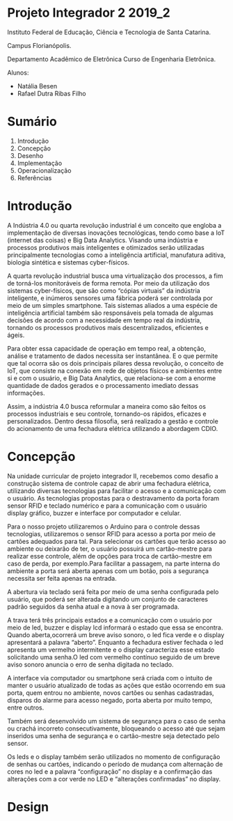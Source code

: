 # **Projeto Integrador 2 2019_2**

Instituto Federal de Educação, Ciência e Tecnologia de Santa Catarina.

Campus Florianópolis. 

Departamento Acadêmico de Eletrônica Curso de Engenharia Eletrônica.

Alunos:

* Natália Besen
* Rafael Dutra Ribas Filho

# **Sumário** 

1. Introdução
2. Concepção
3. Desenho
4. Implementação
5. Operacionalização
6. Referências

# **Introdução**

A Indústria 4.0 ou quarta revolução industrial é um conceito que engloba a implementação de diversas inovações tecnológicas, tendo como base a IoT (internet das coisas) e Big Data Analytics. Visando uma indústria e processos produtivos mais inteligentes e otimizados serão utilizadas  principalmente tecnologias como a inteligência artificial, manufatura aditiva, biologia sintética e sistemas cyber-físicos.

A quarta revolução industrial busca uma virtualização dos processos, a fim de torná-los monitoráveis de forma remota. Por meio da utilização dos sistemas cyber-físicos, que são como “cópias virtuais” da indústria inteligente, e inúmeros sensores uma fábrica poderá ser controlada por meio de um simples smartphone. Tais sistemas aliados a uma espécie de inteligência artificial também são responsáveis pela tomada de algumas decisões de acordo com a necessidade em tempo real da indústria, tornando os processos produtivos mais descentralizados, eficientes e ágeis.

Para obter essa capacidade de operação em tempo real, a obtenção, análise e tratamento de dados necessita ser instantânea. E o que permite que tal ocorra são os dois principais pilares dessa revolução, o conceito de IoT, que consiste na conexão em rede de objetos físicos e ambientes entre si e com o usuário, e Big Data Analytics, que relaciona-se com a enorme quantidade de dados gerados e o processamento imediato dessas informações. 

Assim, a indústria 4.0 busca reformular a maneira como são feitos os processos industriais e seu controle, tornando-os rápidos, eficazes e personalizados. Dentro dessa filosofia, será realizado a gestão e controle do acionamento de uma fechadura elétrica utilizando a abordagem CDIO.    

# **Concepção**

Na unidade curricular de projeto integrador II, recebemos como desafio a construção sistema de controle capaz de abrir uma fechadura elétrica, utilizando diversas tecnologias para facilitar o acesso e a comunicação com o usuário. As tecnologias propostas para o destravamento da porta foram sensor RFID e teclado numérico e para a comunicação com o usuário display gráfico, buzzer e interface por computador e celular.

Para o nosso projeto utilizaremos o Arduino para o controle dessas tecnologias, utilizaremos o sensor RFID para acesso a porta por meio de cartões adequados para tal. Para selecionar os cartões que terão acesso ao ambiente ou deixarão de ter, o usuário possuirá um cartão-mestre para realizar esse controle, além de opções para troca de cartão-mestre em caso de perda, por exemplo.Para facilitar a passagem, na parte interna do ambiente a porta será aberta apenas com um botão, pois a segurança necessita ser feita apenas na entrada. 

A abertura via teclado será feita por meio de uma senha configurada pelo usuário, que poderá ser alterada digitando um conjunto de caracteres padrão seguidos da senha atual e a nova à ser programada.

A trava terá três principais estados e a comunicação com o usuário por meio de led, buzzer e display lcd informará o estado que essa se encontra. Quando aberta,ocorrerá um breve aviso sonoro, o led fica verde e o display apresentará a palavra “aberto”. Enquanto a fechadura estiver fechada o led apresenta um vermelho intermitente e o display caracteriza esse estado solicitando uma senha.O led com vermelho contínuo seguido de um breve aviso sonoro anuncia o erro de senha digitada no teclado.

A interface via computador ou smartphone será criada com o intuito de manter o usuário atualizado de todas as ações que estão ocorrendo em sua porta, quem entrou no ambiente, novos cartões ou senhas cadastradas, disparos do alarme para acesso negado, porta aberta por muito tempo, entre outros.

Também será desenvolvido um sistema de segurança para o caso de senha ou crachá incorreto consecutivamente, bloqueando o acesso até que sejam inseridos uma senha de segurança e o cartão-mestre seja detectado pelo sensor.

Os leds e o display também serão utilizados no momento de configuração de senhas ou cartões, indicando o período de mudança com alternação de cores no led e a palavra “configuração” no display e a confirmação das alterações com a cor verde no LED e “alterações confirmadas” no display.

# **Design**




